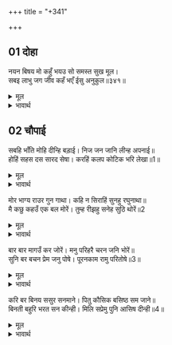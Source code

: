 +++
title = "+341"

+++


## 01 दोहा
नयन बिषय मो कहुँ भयउ सो समस्त सुख मूल।  
सबइ लाभु जग जीव कहँ भएँ ईसु अनुकुल॥३४१॥  

<details><summary>मूल</summary>

नयन बिषय मो कहुँ भयउ सो समस्त सुख मूल।  
सबइ लाभु जग जीव कहँ भएँ ईसु अनुकुल॥३४१॥  
</details>

<details><summary>भावार्थ</summary>

वे ही समस्त सुखों के मूल (आप) मेरे नेत्रों के विषय हुए। ईश्वर के अनुकूल होने पर जगत में जीव को सब लाभ ही लाभ है॥341॥
</details>




## 02 चौपाई
सबहि भाँति मोहि दीन्हि बड़ाई। निज जन जानि लीन्ह अपनाई॥  
होहिं सहस दस सारद सेषा। करहिं कलप कोटिक भरि लेखा॥1॥  

<details><summary>मूल</summary>

सबहि भाँति मोहि दीन्हि बड़ाई। निज जन जानि लीन्ह अपनाई॥  
होहिं सहस दस सारद सेषा। करहिं कलप कोटिक भरि लेखा॥1॥  
</details>

<details><summary>भावार्थ</summary>

आपने मुझे सभी प्रकार से बडाई दी और अपना जन जानकर अना लिया। यदि दस हजार सरस्वती और शेष हों और करोडों कल्पों तक गणना करते हैं॥1॥
</details>

मोर भाग्य राउर गुन गाथा। कहि न सिराहिं सुनहु रघुनाथा॥  
मै कछु कहउँ एक बल मोरें। तुम्ह रीझहु सनेह सुठि थोरें॥2  

<details><summary>मूल</summary>

मोर भाग्य राउर गुन गाथा। कहि न सिराहिं सुनहु रघुनाथा॥  
मै कछु कहउँ एक बल मोरें। तुम्ह रीझहु सनेह सुठि थोरें॥2  
</details>

<details><summary>भावार्थ</summary>

तो भी हे रघुनाथ! मेरे सौभाग्य और आपके गुणों की कथा कहकर समाप्त नहीं की जा सकती। मैं जो कुछ कह रहा हूँ, वह अपने इस एक ही बल पर कि आप अत्यन्त थोडे प्रेम से प्रसन्न हो जाते हैं॥2॥
</details>

बार बार मागउँ कर जोरें। मनु परिहरै चरन जनि भोरें॥  
सुनि बर बचन प्रेम जनु पोषे। पूरनकाम रामु परितोषे॥3॥  

<details><summary>मूल</summary>

बार बार मागउँ कर जोरें। मनु परिहरै चरन जनि भोरें॥  
सुनि बर बचन प्रेम जनु पोषे। पूरनकाम रामु परितोषे॥3॥  
</details>

<details><summary>भावार्थ</summary>

मैं बार बार हाथ जोडकर यह माँगता हूँ कि मेरा मन भूलकर भी आपके चरणों को न छोडे। जनकजी के श्रेष्ठ वचनों को सुनकर, जो मानो प्रेम से पुष्ट किए हुए थे, पूर्ण काम श्री रामचन्द्र जी सन्तुष्ट हुए॥3॥
</details>

करि बर बिनय ससुर सनमाने। पितु कौसिक बसिष्ठ सम जाने॥  
बिनती बहुरि भरत सन कीन्ही। मिलि सप्रेमु पुनि आसिष दीन्ही॥4॥  

<details><summary>मूल</summary>

करि बर बिनय ससुर सनमाने। पितु कौसिक बसिष्ठ सम जाने॥  
बिनती बहुरि भरत सन कीन्ही। मिलि सप्रेमु पुनि आसिष दीन्ही॥4॥  
</details>

<details><summary>भावार्थ</summary>

उन्होंने सुन्दर विनती करके पिता दशरथजी, गुरु विश्वामित्र और कुलगुरु वशिष्ठजी के समान जानकर ससुर जनकजी का सम्मान किया। फिर जनकजी ने भरतजी से विनती की और प्रेम के साथ मिलकर उन्हें आशीर्वाद दिया॥4॥
</details>

